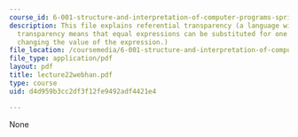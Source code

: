 ```yaml
---
course_id: 6-001-structure-and-interpretation-of-computer-programs-spring-2005
description: This file explains referential transparency (a language with referential
  transparency means that equal expressions can be substituted for one another without
  changing the value of the expression.)
file_location: /coursemedia/6-001-structure-and-interpretation-of-computer-programs-spring-2005/d4d959b3cc2df3f12fe9492adf4421e4_lecture22webhan.pdf
file_type: application/pdf
layout: pdf
title: lecture22webhan.pdf
type: course
uid: d4d959b3cc2df3f12fe9492adf4421e4

---
```

None